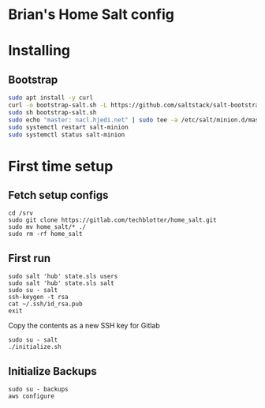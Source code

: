 # Brian's Home Salt config

# Installing

## Bootstrap

```bash
sudo apt install -y curl
curl -o bootstrap-salt.sh -L https://github.com/saltstack/salt-bootstrap/releases/latest/download/bootstrap-salt.sh
sudo sh bootstrap-salt.sh
sudo echo "master: nacl.hjedi.net" | sudo tee -a /etc/salt/minion.d/master.conf
sudo systemctl restart salt-minion
sudo systemctl status salt-minion
```

# First time setup

## Fetch setup configs
```
cd /srv
sudo git clone https://gitlab.com/techblotter/home_salt.git
sudo mv home_salt/* ./
sudo rm -rf home_salt
```

## First run

```
sudo salt 'hub' state.sls users
sudo salt 'hub' state.sls salt
sudo su - salt
ssh-keygen -t rsa
cat ~/.ssh/id_rsa.pub
exit
```

Copy the contents as a new SSH key for Gitlab

```
sudo su - salt
./initialize.sh
```

## Initialize Backups

```
sudo su - backups
aws configure
```
